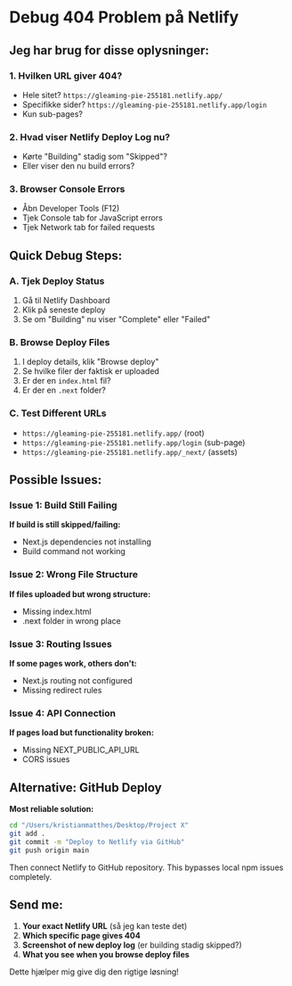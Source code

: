 # Debug 404 Problem på Netlify

## Jeg har brug for disse oplysninger:

### 1. Hvilken URL giver 404?
- Hele sitet? `https://gleaming-pie-255181.netlify.app/` 
- Specifikke sider? `https://gleaming-pie-255181.netlify.app/login`
- Kun sub-pages?

### 2. Hvad viser Netlify Deploy Log nu?
- Kørte "Building" stadig som "Skipped"?
- Eller viser den nu build errors?

### 3. Browser Console Errors
- Åbn Developer Tools (F12)
- Tjek Console tab for JavaScript errors
- Tjek Network tab for failed requests

## Quick Debug Steps:

### A. Tjek Deploy Status
1. Gå til Netlify Dashboard
2. Klik på seneste deploy
3. Se om "Building" nu viser "Complete" eller "Failed"

### B. Browse Deploy Files
1. I deploy details, klik "Browse deploy"
2. Se hvilke filer der faktisk er uploaded
3. Er der en `index.html` fil?
4. Er der en `.next` folder?

### C. Test Different URLs
- `https://gleaming-pie-255181.netlify.app/` (root)
- `https://gleaming-pie-255181.netlify.app/login` (sub-page)
- `https://gleaming-pie-255181.netlify.app/_next/` (assets)

## Possible Issues:

### Issue 1: Build Still Failing
**If build is still skipped/failing:**
- Next.js dependencies not installing
- Build command not working

### Issue 2: Wrong File Structure  
**If files uploaded but wrong structure:**
- Missing index.html
- .next folder in wrong place

### Issue 3: Routing Issues
**If some pages work, others don't:**
- Next.js routing not configured
- Missing redirect rules

### Issue 4: API Connection
**If pages load but functionality broken:**
- Missing NEXT_PUBLIC_API_URL
- CORS issues

## Alternative: GitHub Deploy

**Most reliable solution:**
```bash
cd "/Users/kristianmatthes/Desktop/Project X"
git add .
git commit -m "Deploy to Netlify via GitHub"
git push origin main
```

Then connect Netlify to GitHub repository.
This bypasses local npm issues completely.

## Send me:

1. **Your exact Netlify URL** (så jeg kan teste det)
2. **Which specific page gives 404**
3. **Screenshot of new deploy log** (er building stadig skipped?)
4. **What you see when you browse deploy files**

Dette hjælper mig give dig den rigtige løsning!
